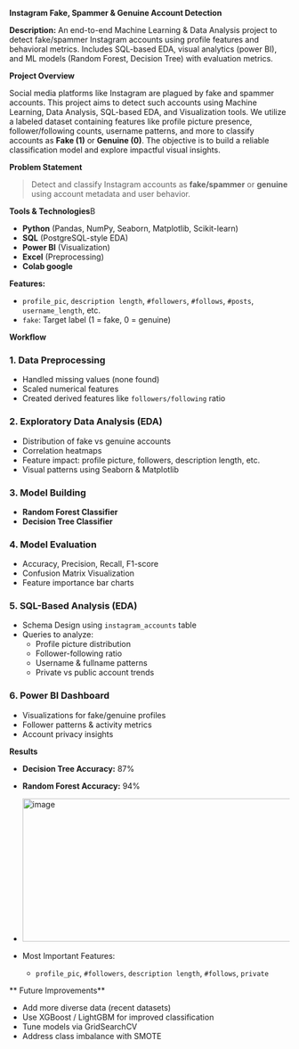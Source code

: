 **Instagram Fake, Spammer & Genuine Account Detection**

**Description:**
An end-to-end Machine Learning & Data Analysis project to detect fake/spammer Instagram accounts using profile features and behavioral metrics. 
Includes SQL-based EDA, visual analytics (power BI), and ML models (Random Forest, Decision Tree) with evaluation metrics.

**Project Overview**

Social media platforms like Instagram are plagued by fake and spammer accounts. This project aims to detect such accounts using Machine Learning, Data Analysis, SQL-based EDA, and Visualization tools.
We utilize a labeled dataset containing features like profile picture presence, follower/following counts, username patterns, and more to classify accounts as **Fake (1)** or **Genuine (0)**. The objective is to build a reliable classification model and explore impactful visual insights.

**Problem Statement**

> Detect and classify Instagram accounts as **fake/spammer** or **genuine** using account metadata and user behavior.

**Tools & Technologies**B

- **Python** (Pandas, NumPy, Seaborn, Matplotlib, Scikit-learn)
- **SQL** (PostgreSQL-style EDA)
- **Power BI** (Visualization)
- **Excel** (Preprocessing)
- **Colab google**

**Features:**
- `profile_pic`, `description length`, `#followers`, `#follows`, `#posts`, `username_length`, etc.
- `fake`: Target label (1 = fake, 0 = genuine)


**Workflow**

### 1. Data Preprocessing
- Handled missing values (none found)
- Scaled numerical features
- Created derived features like `followers/following` ratio

### 2. Exploratory Data Analysis (EDA)
- Distribution of fake vs genuine accounts
- Correlation heatmaps
- Feature impact: profile picture, followers, description length, etc.
- Visual patterns using Seaborn & Matplotlib

### 3. Model Building
- **Random Forest Classifier**
- **Decision Tree Classifier**

### 4. Model Evaluation
- Accuracy, Precision, Recall, F1-score
- Confusion Matrix Visualization
- Feature importance bar charts

### 5. SQL-Based Analysis (EDA)
- Schema Design using `instagram_accounts` table
- Queries to analyze:
  - Profile picture distribution
  - Follower-following ratio
  - Username & fullname patterns
  - Private vs public account trends

### 6. Power BI Dashboard
- Visualizations for fake/genuine profiles
- Follower patterns & activity metrics
- Account privacy insights

**Results**

- **Decision Tree Accuracy:** 87%
- **Random Forest Accuracy:** 94%
- <img width="681" height="257" alt="image" src="https://github.com/user-attachments/assets/70298e32-f0f7-437d-acbd-2dbe7b425986" />

- Most Important Features:
  - `profile_pic`, `#followers`, `description length`, `#follows`, `private`

** Future Improvements**

- Add more diverse data (recent datasets)
- Use XGBoost / LightGBM for improved classification
- Tune models via GridSearchCV
- Address class imbalance with SMOTE
